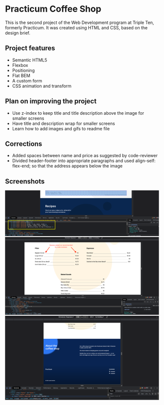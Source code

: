 # Practicum Coffee Shop

This is the second project of the Web Development program at Triple Ten, formerly Practicum. It was created using HTML and CSS, based on the design brief.

## Project features

- Semantic HTML5
- Flexbox
- Positioning
- Flat BEM
- A custom form
- CSS animation and transform

## Plan on improving the project

- Use z-index to keep title and title description above the image for smaller screens
- Have title and description wrap for smaller screens
- Learn how to add images and gifs to readme file

## Corrections

- Added spaces between name and price as suggested by code-reviewer
- Divided header-footer into appropriate paragraphs and used align-self: flex-end; so that the address appears below the image

## Screenshots

![](images/screenshot_header%202023-06-26%20at%2011.44.03%20PM.png)
![](images/screenshot_menu%202023-06-26%20at%2011.33.01%20PM.png)
![](images/screenshot_pulsate%202023-06-24%20at%2010.36.37%20PM.png)
